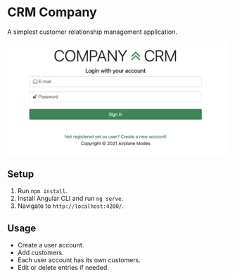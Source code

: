 # CRM Company

A simplest customer relationship management application.

![CRM](/crm.png "CRM Company")

## Setup

1. Run `npm install`.
2. Install Angular CLI and run `ng serve`.
3. Navigate to `http://localhost:4200/`.

## Usage

* Create a user account.
* Add customers.
* Each user account has its own customers.
* Edit or delete entries if needed.
